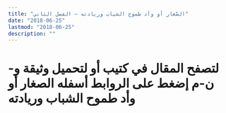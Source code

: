 ```yaml
---
title: "الصَّغار أو وأد طموح الشباب وريادته – الفصل الثاني"
date: "2018-06-25"
lastmod: "2018-06-25"
description: ""
---
```

# **لتصفح المقال في كتيب أو لتحميل وثيقة و-ن-م إضغط على الروابط أسفله** **الصغار أو وأد طموح الشباب وريادته**

###